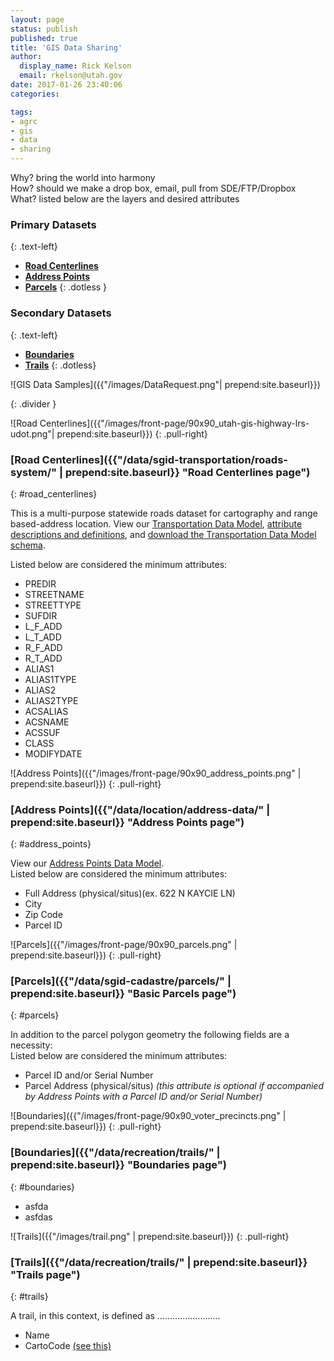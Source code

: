 ```yaml
---
layout: page
status: publish
published: true
title: 'GIS Data Sharing'
author:
  display_name: Rick Kelson
  email: rkelson@utah.gov
date: 2017-01-26 23:40:06
categories:

tags:
- agrc
- gis
- data
- sharing
---
```


Why? bring the world into harmony  
How? should we make a drop box, email, pull from SDE/FTP/Dropbox  
What? listed below are the layers and desired attributes

### **Primary Datasets**
{: .text-left}

- [**Road Centerlines**](#road_centerlines)  
- [**Address Points**](#address_points)  
- [**Parcels**](#parcels)
{: .dotless }

### **Secondary Datasets**
{: .text-left}

- [**Boundaries**](#boundaries)  
- [**Trails**](#trails)
{: .dotless}

![GIS Data Samples]({{"/images/DataRequest.png"| prepend:site.baseurl}})

{: .divider }

![Road Centerlines]({{"/images/front-page/90x90_utah-gis-highway-lrs-udot.png"| prepend:site.baseurl}})
{: .pull-right}

### [**Road Centerlines**]({{"/data/sgid-transportation/roads-system/" | prepend:site.baseurl}} "Road Centerlines page")  
{: #road_centerlines}

This is a multi-purpose statewide roads dataset for cartography and range based-address location. View our
[Transportation Data Model](https://drive.google.com/file/d/0Bz18jufMWioiU25icDNoQWlJa2M/view),
[attribute descriptions and definitions](https://docs.google.com/document/d/1ojjqCa1Z6IG6Wj0oAbZatoYsmbKzO9XwdD88-kqm-zQ/edit),
and [download the Transportation Data Model schema](ftp://ftp.agrc.utah.gov/UtahSGID_Vector/UTM12_NAD83/TRANSPORTATION/UnpackagedData/Roads/_Statewide/UtahRoadsDataSchema/UtahRoadsDataSchema_gdb.zip).  

Listed below are considered the minimum attributes:  
- PREDIR
- STREETNAME
- STREETTYPE
- SUFDIR
- L_F_ADD
- L_T_ADD
- R_F_ADD
- R_T_ADD
- ALIAS1
- ALIAS1TYPE
- ALIAS2
- ALIAS2TYPE
- ACSALIAS
- ACSNAME
- ACSSUF
- CLASS
- MODIFYDATE

![Address Points]({{"/images/front-page/90x90_address_points.png" | prepend:site.baseurl}})
{: .pull-right}

### [**Address Points**]({{"/data/location/address-data/" | prepend:site.baseurl}} "Address Points page")  
{: #address_points}

View our
[Address Points Data Model](https://docs.google.com/document/d/1eTgknNbA0UNXnyMDR5q9gFAm0-XtNYQpLLYPSZtCLTU/edit?usp=sharing).  
Listed below are considered the minimum attributes:  
- Full Address (physical/situs)(ex. 622 N KAYCIE LN)
- City
- Zip Code
- Parcel ID

![Parcels]({{"/images/front-page/90x90_parcels.png" | prepend:site.baseurl}})
{: .pull-right}

### [**Parcels**]({{"/data/sgid-cadastre/parcels/" | prepend:site.baseurl}} "Basic Parcels page")  
{: #parcels}

In addition to the parcel polygon geometry the following fields are a necessity:  
Listed below are considered the minimum attributes:  
- Parcel ID and/or Serial Number
- Parcel Address (physical/situs)  _(this attribute is optional if accompanied by Address Points with a Parcel ID and/or Serial Number)_

![Boundaries]({{"/images/front-page/90x90_voter_precincts.png" | prepend:site.baseurl}})
{: .pull-right}

### [**Boundaries**]({{"/data/recreation/trails/" | prepend:site.baseurl}} "Boundaries page")  
{: #boundaries}

- asfda
- asfdas

![Trails]({{"/images/trail.png" | prepend:site.baseurl}})
{: .pull-right}

### [**Trails**]({{"/data/recreation/trails/" | prepend:site.baseurl}} "Trails page")  
{: #trails}

A trail, in this context, is defined as .........................

- Name
- CartoCode [(see this)]({{}})
 
